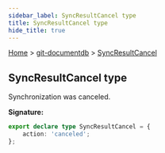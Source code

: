 ```yaml
---
sidebar_label: SyncResultCancel type
title: SyncResultCancel type
hide_title: true
---
```


[Home](./index.md) &gt; [git-documentdb](./git-documentdb.md) &gt; [SyncResultCancel](./git-documentdb.syncresultcancel.md)

## SyncResultCancel type

Synchronization was canceled.

<b>Signature:</b>

```typescript
export declare type SyncResultCancel = {
    action: 'canceled';
};
```
